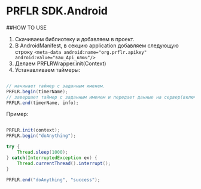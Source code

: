 PRFLR SDK.Android
=================

##HOW TO USE

1. Скачиваем библиотеку и добавляем в проект.
2. В AndroidManifest, в секцию application добавляем следующую строку ```<meta-data android:name="org.prflr.apikey" android:value="ваш_Api_ключ"/>```
3. Делаем PRFLRWrapper.init(Context)
4. Устанавливаем таймеры:

```java

// начинает таймер с заданным именем.
PRFLR.begin(timerName);
// завершает таймер с заданным именем и передает данные на сервер(включая строку info).
PRFLR.end(timerName, info);

```

Пример:

```java

PRFLR.init(context);
PRFLR.begin("doAnything");

try {
    Thread.sleep(1000);
} catch(InterruptedException ex) {
    Thread.currentThread().interrupt();
}

PRFLR.end("doAnything", "success");

```
